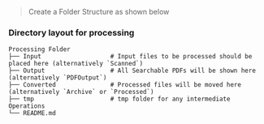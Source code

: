 > Create a Folder Structure as shown below

### Directory layout for processing
    Processing Folder
    ├── Input                   # Input files to be processed should be placed here (alternatively `Scanned`)
    ├── Output                  # All Searchable PDFs will be shown here (alternatively `PDFOutput`)
    ├── Converted               # Processed files will be moved here (alternatively `Archive` or `Processed`)
    ├── tmp                     # tmp folder for any intermediate Operations
    └── README.md
